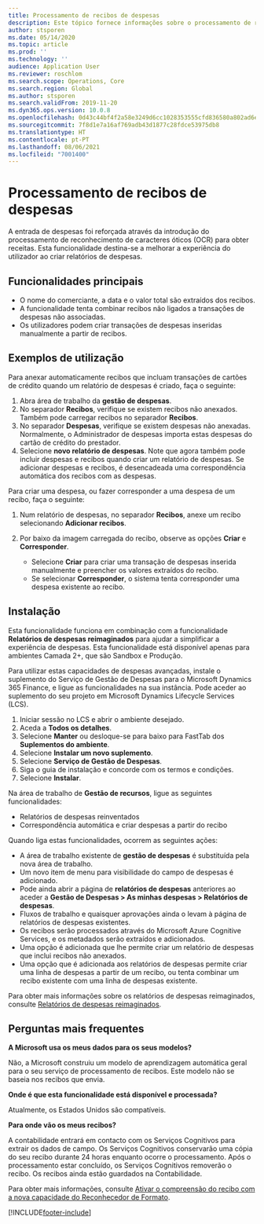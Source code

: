 ```yaml
---
title: Processamento de recibos de despesas
description: Este tópico fornece informações sobre o processamento de reconhecimento de caracteres óticos (OCR) para obter recibos. Esta funcionalidade destina-se a melhorar a experiência do utilizador ao criar relatórios de despesas no Microsoft Dynamics 365 Finance.
author: stsporen
ms.date: 05/14/2020
ms.topic: article
ms.prod: ''
ms.technology: ''
audience: Application User
ms.reviewer: roschlom
ms.search.scope: Operations, Core
ms.search.region: Global
ms.author: stsporen
ms.search.validFrom: 2019-11-20
ms.dyn365.ops.version: 10.0.8
ms.openlocfilehash: 0d43c44bf4f2a58e3249d6cc1028353555cfd836580a802ad6e1878dc9b2e263
ms.sourcegitcommit: 7f8d1e7a16af769adb43d1877c28fdce53975db8
ms.translationtype: HT
ms.contentlocale: pt-PT
ms.lasthandoff: 08/06/2021
ms.locfileid: "7001400"
---
```

# <a name="expense-receipt-processing"></a>Processamento de recibos de despesas

A entrada de despesas foi reforçada através da introdução do processamento de reconhecimento de caracteres óticos (OCR) para obter receitas. Esta funcionalidade destina-se a melhorar a experiência do utilizador ao criar relatórios de despesas.

## <a name="key-features"></a>Funcionalidades principais

- O nome do comerciante, a data e o valor total são extraídos dos recibos.
- A funcionalidade tenta combinar recibos não ligados a transações de despesas não associadas.
- Os utilizadores podem criar transações de despesas inseridas manualmente a partir de recibos.

## <a name="usage-examples"></a>Exemplos de utilização

Para anexar automaticamente recibos que incluam transações de cartões de crédito quando um relatório de despesas é criado, faça o seguinte:

  1. Abra área de trabalho da **gestão de despesas**.
  2. No separador **Recibos**, verifique se existem recibos não anexados. Também pode carregar recibos no separador **Recibos**.
  3. No separador **Despesas**, verifique se existem despesas não anexadas. Normalmente, o Administrador de despesas importa estas despesas do cartão de crédito do prestador.
  4. Selecione **novo relatório de despesas**. Note que agora também pode incluir despesas e recibos quando criar um relatório de despesas. Se adicionar despesas e recibos, é desencadeada uma correspondência automática dos recibos com as despesas.

Para criar uma despesa, ou fazer corresponder a uma despesa de um recibo, faça o seguinte:

  1. Num relatório de despesas, no separador **Recibos**, anexe um recibo selecionando **Adicionar recibos**.
  2. Por baixo da imagem carregada do recibo, observe as opções **Criar** e **Corresponder**.

      - Selecione **Criar** para criar uma transação de despesas inserida manualmente e preencher os valores extraídos do recibo.
      - Se selecionar **Corresponder**, o sistema tenta corresponder uma despesa existente ao recibo.

## <a name="installation"></a>Instalação

Esta funcionalidade funciona em combinação com a funcionalidade **Relatórios de despesas reimaginados** para ajudar a simplificar a experiência de despesas. Esta funcionalidade está disponível apenas para ambientes Camada 2+, que são Sandbox e Produção.

Para utilizar estas capacidades de despesas avançadas, instale o suplemento do Serviço de Gestão de Despesas para o Microsoft Dynamics 365 Finance, e ligue as funcionalidades na sua instância. Pode aceder ao suplemento do seu projeto em Microsoft Dynamics Lifecycle Services (LCS).

1. Iniciar sessão no LCS e abrir o ambiente desejado.
2. Aceda a **Todos os detalhes**.
3. Selecione **Manter** ou desloque-se para baixo para FastTab dos **Suplementos do ambiente**.
4. Selecione **Instalar um novo suplemento**.
5. Selecione **Serviço de Gestão de Despesas**.
6. Siga o guia de instalação e concorde com os termos e condições.
7. Selecione **Instalar**.

Na área de trabalho de **Gestão de recursos**, ligue as seguintes funcionalidades:

- Relatórios de despesas reinventados
- Correspondência automática e criar despesas a partir do recibo

Quando liga estas funcionalidades, ocorrem as seguintes ações:

- A área de trabalho existente de **gestão de despesas** é substituída pela nova área de trabalho.
- Um novo item de menu para visibilidade do campo de despesas é adicionado.
- Pode ainda abrir a página de **relatórios de despesas** anteriores ao aceder a **Gestão de Despesas > As minhas despesas > Relatórios de despesas**.
- Fluxos de trabalho e quaisquer aprovações ainda o levam à página de relatórios de despesas existentes.
- Os recibos serão processados através do Microsoft Azure Cognitive Services, e os metadados serão extraídos e adicionados.
- Uma opção é adicionada que lhe permite criar um relatório de despesas que inclui recibos não anexados.
- Uma opção que é adicionada aos relatórios de despesas permite criar uma linha de despesas a partir de um recibo, ou tenta combinar um recibo existente com uma linha de despesas existente.

Para obter mais informações sobre os relatórios de despesas reimaginados, consulte [Relatórios de despesas reimaginados](ExpenseWorkspaceNew.md).

## <a name="frequently-asked-questions"></a>Perguntas mais frequentes

**A Microsoft usa os meus dados para os seus modelos?**

Não, a Microsoft construiu um modelo de aprendizagem automática geral para o seu serviço de processamento de recibos. Este modelo não se baseia nos recibos que envia.

**Onde é que esta funcionalidade está disponível e processada?**

Atualmente, os Estados Unidos são compatíveis.

**Para onde vão os meus recibos?**

A contabilidade entrará em contacto com os Serviços Cognitivos para extrair os dados de campo. Os Serviços Cognitivos conservarão uma cópia do seu recibo durante 24 horas enquanto ocorre o processamento. Após o processamento estar concluído, os Serviços Cognitivos removerão o recibo. Os recibos ainda estão guardados na Contabilidade.

Para obter mais informações, consulte [Ativar o compreensão do recibo com a nova capacidade do Reconhecedor de Formato](https://azure.microsoft.com/blog/enable-receipt-understanding-with-form-recognizer-s-new-capability/).


[!INCLUDE[footer-include](../includes/footer-banner.md)]